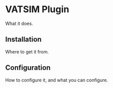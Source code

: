 ﻿# VATSIM Plugin
What it does.

## Installation
Where to get it from.

## Configuration
How to configure it, and what you can configure.